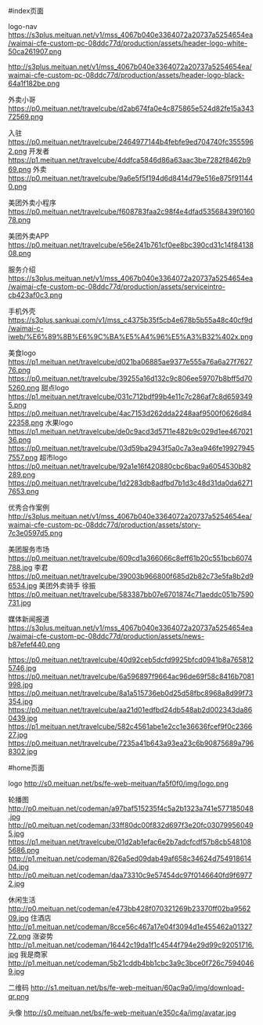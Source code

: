 #index页面

logo-nav  https://s3plus.meituan.net/v1/mss_4067b040e3364072a20737a5254654ea/waimai-cfe-custom-pc-08ddc77d/production/assets/header-logo-white-50ca261907.png

http://s3plus.meituan.net/v1/mss_4067b040e3364072a20737a5254654ea/waimai-cfe-custom-pc-08ddc77d/production/assets/header-logo-black-64a1f182be.png          

外卖小哥   https://p0.meituan.net/travelcube/d2ab674fa0e4c875865e524d82fe15a34372569.png

入驻  https://p0.meituan.net/travelcube/2464977144b4febfe9ed704740fc3555962.png
开发者  https://p1.meituan.net/travelcube/4ddfca5846d86a63aac3be7282f8462b969.png
外卖  https://p0.meituan.net/travelcube/9a6e5f5f194d6d8414d79e516e875f911440.png

美团外卖小程序  https://p0.meituan.net/travelcube/f608783faa2c98f4e4dfad53568439f016078.png

美团外卖APP  https://p0.meituan.net/travelcube/e56e241b761cf0ee8bc390cd31c14f8413808.png


服务介绍  https://s3plus.meituan.net/v1/mss_4067b040e3364072a20737a5254654ea/waimai-cfe-custom-pc-08ddc77d/production/assets/serviceintro-cb423af0c3.png

手机外壳  https://s3plus.sankuai.com/v1/mss_c4375b35f5cb4e678b5b55a48c40cf9d/waimai-c-iweb/%E6%89%8B%E6%9C%BA%E5%A4%96%E5%A3%B32%402x.png

美食logo  https://p1.meituan.net/travelcube/d021ba06885ae9377e555a76a6a27f762776.png  https://p0.meituan.net/travelcube/39255a16d132c9c806ee59707b8bff5d705260.png
甜点logo  https://p1.meituan.net/travelcube/031c712bdf99b4e11c7c286af7c8d6593495.png  https://p0.meituan.net/travelcube/4ac7153d262dda2248aaf9500f0626d8422358.png
水果logo  https://p1.meituan.net/travelcube/de0c9acd3d5711e482b9c029d1ee46702136.png  https://p0.meituan.net/travelcube/03d59ba2943f5a0c7a3ea946fe199279457557.png
超市logo  https://p0.meituan.net/travelcube/92a1e16f420880cbc6bac9a6054530b82289.png  https://p0.meituan.net/travelcube/1d2283db8adfbd7b1d3c48d31da0da62717653.png


优秀合作案例  http://s3plus.meituan.net/v1/mss_4067b040e3364072a20737a5254654ea/waimai-cfe-custom-pc-08ddc77d/production/assets/story-7c3e0597d5.png

美团服务市场  https://p0.meituan.net/travelcube/609cd1a366066c8eff61b20c551bcb6074788.jpg
李君             https://p0.meituan.net/travelcube/39003b966800f685d2b82c73e5fa8b2d96534.jpg
美团外卖骑手  徐振  https://p0.meituan.net/travelcube/583387bb07e6701874c71aeddc051b7590731.jpg

媒体新闻报道  https://s3plus.meituan.net/v1/mss_4067b040e3364072a20737a5254654ea/waimai-cfe-custom-pc-08ddc77d/production/assets/news-b87efef440.png
  
  https://p0.meituan.net/travelcube/40d92ceb5dcfd9925bfcd0941b8a7658125746.jpg
  https://p0.meituan.net/travelcube/6a596897f9664ac96de69f58c8416b7081998.jpg
  https://p0.meituan.net/travelcube/8a1a515736eb0d25d58fbc8968a8d99f73354.jpg
  https://p0.meituan.net/travelcube/aa21d01edfbd24db548ab2d002343da860439.jpg
  https://p1.meituan.net/travelcube/582c4561abe1e2cc1e36636fcef9f0c236627.jpg
  https://p0.meituan.net/travelcube/7235a41b643a93ea23c6b90875689a7968302.jpg



#home页面

logo http://s0.meituan.net/bs/fe-web-meituan/fa5f0f0/img/logo.png

轮播图 
http://p0.meituan.net/codeman/a97baf515235f4c5a2b1323a741e577185048.jpg
http://p0.meituan.net/codeman/33ff80dc00f832d697f3e20fc030799560495.jpg
https://p1.meituan.net/travelcube/01d2ab1efac6e2b7adcfcdf57b8cb5481085686.png
http://p1.meituan.net/codeman/826a5ed09dab49af658c34624d75491861404.jpg
http://p0.meituan.net/codeman/daa73310c9e57454dc97f0146640fd9f69772.jpg


休闲生活 http://p0.meituan.net/codeman/e473bb428f070321269b23370ff02ba956209.jpg
住酒店 http://p1.meituan.net/codeman/8cce56c467a17e04f3094d1e455462a0132772.png
涨姿势 http://p1.meituan.net/codeman/16442c19da1f1c4544f794e29d99c92051716.jpg
我是商家 http://p1.meituan.net/codeman/5b21cddb4bb1cbc3a9c3bce0f726c75940469.jpg

二维码 http://s1.meituan.net/bs/fe-web-meituan/60ac9a0/img/download-qr.png



头像 http://s0.meituan.net/bs/fe-web-meituan/e350c4a/img/avatar.jpg





